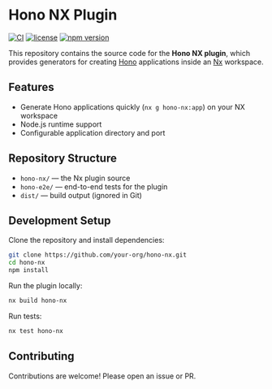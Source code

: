 # Hono NX Plugin

[![CI](https://github.com/itsgitz/hono-nx/actions/workflows/ci.yml/badge.svg?branch=master)](https://github.com/itsgitz/hono-nx/actions/workflows/ci.yml)
[![license](https://img.shields.io/npm/l/gh-push-vars)](https://opensource.org/licenses/MIT)
[![npm version](https://img.shields.io/npm/v/hono-nx.svg?logo=npm&color=cb3837)](https://www.npmjs.com/package/hono-nx)

This repository contains the source code for the **Hono NX plugin**, which provides generators for creating [Hono](https://hono.dev) applications inside an [Nx](https://nx.dev) workspace.

## Features

- Generate Hono applications quickly (`nx g hono-nx:app`) on your NX workspace
- Node.js runtime support
- Configurable application directory and port

## Repository Structure

- `hono-nx/` — the Nx plugin source
- `hono-e2e/` — end-to-end tests for the plugin
- `dist/` — build output (ignored in Git)

## Development Setup

Clone the repository and install dependencies:

```sh
git clone https://github.com/your-org/hono-nx.git
cd hono-nx
npm install
```

Run the plugin locally:

```sh
nx build hono-nx
```

Run tests:

```sh
nx test hono-nx
```

## Contributing

Contributions are welcome! Please open an issue or PR.
